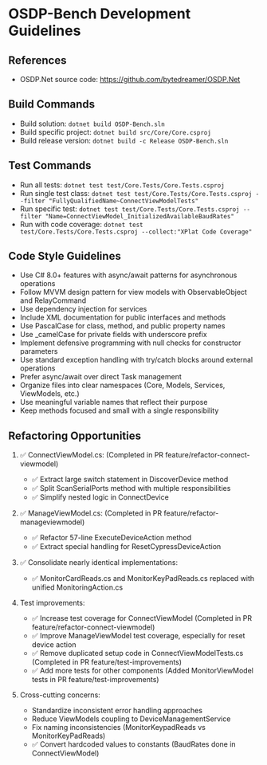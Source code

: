 # OSDP-Bench Development Guidelines

## References
- OSDP.Net source code: https://github.com/bytedreamer/OSDP.Net

## Build Commands
- Build solution: `dotnet build OSDP-Bench.sln`
- Build specific project: `dotnet build src/Core/Core.csproj`
- Build release version: `dotnet build -c Release OSDP-Bench.sln`

## Test Commands
- Run all tests: `dotnet test test/Core.Tests/Core.Tests.csproj`
- Run single test class: `dotnet test test/Core.Tests/Core.Tests.csproj --filter "FullyQualifiedName~ConnectViewModelTests"`
- Run specific test: `dotnet test test/Core.Tests/Core.Tests.csproj --filter "Name=ConnectViewModel_InitializedAvailableBaudRates"`
- Run with code coverage: `dotnet test test/Core.Tests/Core.Tests.csproj --collect:"XPlat Code Coverage"`

## Code Style Guidelines
- Use C# 8.0+ features with async/await patterns for asynchronous operations
- Follow MVVM design pattern for view models with ObservableObject and RelayCommand
- Use dependency injection for services
- Include XML documentation for public interfaces and methods
- Use PascalCase for class, method, and public property names
- Use _camelCase for private fields with underscore prefix
- Implement defensive programming with null checks for constructor parameters
- Use standard exception handling with try/catch blocks around external operations
- Prefer async/await over direct Task management
- Organize files into clear namespaces (Core, Models, Services, ViewModels, etc.)
- Use meaningful variable names that reflect their purpose
- Keep methods focused and small with a single responsibility

## Refactoring Opportunities

1. ✅ ConnectViewModel.cs: (Completed in PR feature/refactor-connect-viewmodel)
   - ✅ Extract large switch statement in DiscoverDevice method
   - ✅ Split ScanSerialPorts method with multiple responsibilities
   - ✅ Simplify nested logic in ConnectDevice

2. ✅ ManageViewModel.cs: (Completed in PR feature/refactor-manageviewmodel)
   - ✅ Refactor 57-line ExecuteDeviceAction method
   - ✅ Extract special handling for ResetCypressDeviceAction

3. ✅ Consolidate nearly identical implementations:
   - ✅ MonitorCardReads.cs and MonitorKeyPadReads.cs replaced with unified MonitoringAction.cs

4. Test improvements:
   - ✅ Increase test coverage for ConnectViewModel (Completed in PR feature/refactor-connect-viewmodel)
   - ✅ Improve ManageViewModel test coverage, especially for reset device action
   - ✅ Remove duplicated setup code in ConnectViewModelTests.cs (Completed in PR feature/test-improvements)
   - ✅ Add more tests for other components (Added MonitorViewModel tests in PR feature/test-improvements)

5. Cross-cutting concerns:
   - Standardize inconsistent error handling approaches
   - Reduce ViewModels coupling to DeviceManagementService
   - Fix naming inconsistencies (MonitorKeypadReads vs MonitorKeyPadReads)
   - ✅ Convert hardcoded values to constants (BaudRates done in ConnectViewModel)
